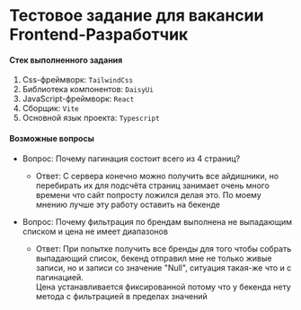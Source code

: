 # Тестовое задание для вакансии Frontend-Разработчик

#### Стек выполненного задания

1. Css-фреймворк: `TailwindCss`
2. Библиотека компонентов: `DaisyUi`
3. JavaScript-фреймворк: `React`
4. Сборщик: `Vite`
5. Основной язык проекта: `Typescript`

#### Возможные вопросы

- Вопрос: Почему пагинация состоит всего из 4 страниц?

  - Ответ: С сервера конечно можно получить все айдишники, но перебирать их для подсчёта страниц занимает очень много времени что сайт попросту ложился делая это. По моему мнению лучше эту работу оставить на бекенде

- Вопрос: Почему фильтрация по брендам выполнена не выпадающим списком и цена не имеет диапазонов
  - Ответ: При попытке получить все бренды для того чтобы собрать выпадающий список, бекенд отправил мне не только живые записи, но и записи со значение "Null", ситуация такая-же что и с пагинацией.  
    Цена устанавливается фиксированной потому что у бекенда нету метода с фильтрацией в пределах значений
